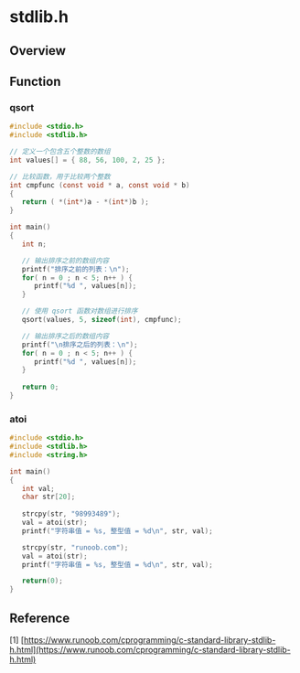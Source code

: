 
# stdlib.h

## Overview



## Function

### qsort

```c
#include <stdio.h>
#include <stdlib.h>

// 定义一个包含五个整数的数组
int values[] = { 88, 56, 100, 2, 25 };

// 比较函数，用于比较两个整数
int cmpfunc (const void * a, const void * b)
{
   return ( *(int*)a - *(int*)b );
}

int main()
{
   int n;

   // 输出排序之前的数组内容
   printf("排序之前的列表：\n");
   for( n = 0 ; n < 5; n++ ) {
      printf("%d ", values[n]);
   }

   // 使用 qsort 函数对数组进行排序
   qsort(values, 5, sizeof(int), cmpfunc);

   // 输出排序之后的数组内容
   printf("\n排序之后的列表：\n");
   for( n = 0 ; n < 5; n++ ) {
      printf("%d ", values[n]);
   }
  
   return 0;
}
```


### atoi

```c
#include <stdio.h>
#include <stdlib.h>
#include <string.h>

int main()
{
   int val;
   char str[20];
   
   strcpy(str, "98993489");
   val = atoi(str);
   printf("字符串值 = %s, 整型值 = %d\n", str, val);

   strcpy(str, "runoob.com");
   val = atoi(str);
   printf("字符串值 = %s, 整型值 = %d\n", str, val);

   return(0);
}
```



## Reference

\[1] [https://www.runoob.com/cprogramming/c-standard-library-stdlib-h.html](https://www.runoob.com/cprogramming/c-standard-library-stdlib-h.html)
